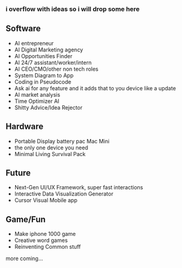### i overflow with ideas so i will drop some here
## Software
*   AI entrepreneur
*   AI Digital Marketing agency
*   AI Opportunities Finder
*   AI 24/7 assistant/worker/intern
*   AI CEO/CMO/other non tech roles
*   System Diagram to App
*   Coding in Pseudocode
*   Ask ai for any feature and it adds that to you device like a update
*   AI market analysis
*   Time Optimizer AI
*   Shitty Advice/Idea Rejector
  
## Hardware
- Portable Display battery pac Mac Mini
- the only one device you need
- Minimal Living Survival Pack

## Future
*   Next-Gen UI/UX Framework, super fast interactions
*   Interactive Data Visualization Generator
*   Cursor Visual Mobile app

## Game/Fun
-   Make iphone 1000 game
-   Creative word games
-   Reinventing Common stuff

more coming...

